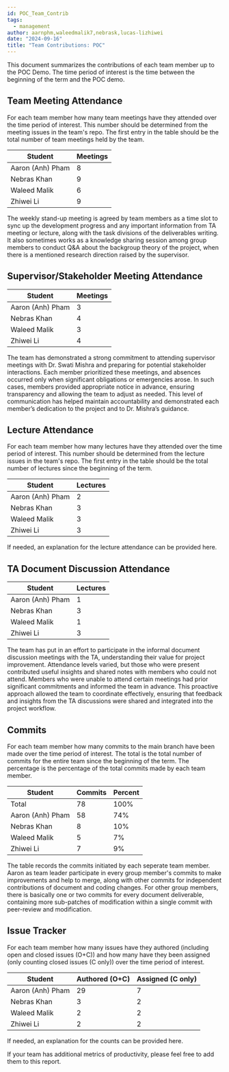 ```yaml
---
id: POC_Team_Contrib
tags:
  - management
author: aarnphm,waleedmalik7,nebrask,lucas-lizhiwei
date: "2024-09-16"
title: "Team Contributions: POC"
---
```


This document summarizes the contributions of each team member up to the POC
Demo. The time period of interest is the time between the beginning of the term
and the POC demo.

## Team Meeting Attendance

For each team member how many team meetings have they attended over the time period of interest. This number should be determined from the meeting issues in the team's repo. The first entry in the table should be the total number of team meetings held by the team.

| Student          | Meetings |
| ---------------- | -------- |
| Aaron (Anh) Pham | 8        |
| Nebras Khan      | 9        |
| Waleed Malik     | 6        |
| Zhiwei Li        | 9        |

The weekly stand-up meeting is agreed by team members as a time slot to sync up the development progress and any important information from TA meeting or lecture, along with the task divisions of the deliverables writing. It also sometimes works as a knowledge sharing session among group members to conduct Q&A about the backgroup theory of the project, when there is a mentioned research direction raised by the supervisor.

## Supervisor/Stakeholder Meeting Attendance

<!--For each team member how many supervisor/stakeholder team meetings have they attended over the time period of interest. This number should be determined from the supervisor meeting issues in the team's repo. The first entry in the table should be the total number of supervisor and team meetings held by the team. If there is no supervisor, there will usually be meetings with stakeholders (potential users) that can serve a similar purpose.-->

| Student          | Meetings |
| ---------------- | -------- |
| Aaron (Anh) Pham | 3        |
| Nebras Khan      | 4        |
| Waleed Malik     | 3        |
| Zhiwei Li        | 4        |

<!--If needed, an explanation for the counts can be provided here.-->

The team has demonstrated a strong commitment to attending supervisor meetings with Dr. Swati Mishra and preparing for potential stakeholder interactions. Each member prioritized these meetings, and absences occurred only when significant obligations or emergencies arose. In such cases, members provided appropriate notice in advance, ensuring transparency and allowing the team to adjust as needed. This level of communication has helped maintain accountability and demonstrated each member’s dedication to the project and to Dr. Mishra’s guidance.

## Lecture Attendance

For each team member how many lectures have they attended over the time period of interest. This number should be determined from the lecture issues in the team's repo. The first entry in the table should be the total number of lectures since the beginning of the term.

| Student          | Lectures |
| ---------------- | -------- |
| Aaron (Anh) Pham | 2        |
| Nebras Khan      | 3        |
| Waleed Malik     | 3        |
| Zhiwei Li        | 3        |

If needed, an explanation for the lecture attendance can be provided here.

## TA Document Discussion Attendance

<!--For each team member how many of the informal document discussion meetings with the TA were attended over the time period of interest.-->

| Student          | Lectures |
| ---------------- | -------- |
| Aaron (Anh) Pham | 1        |
| Nebras Khan      | 3        |
| Waleed Malik     | 1        |
| Zhiwei Li        | 3        |

<!--If needed, an explanation for the attendance can be provided here.-->

The team has put in an effort to participate in the informal document discussion meetings with the TA, understanding their value for project improvement. Attendance levels varied, but those who were present contributed useful insights and shared notes with members who could not attend. Members who were unable to attend certain meetings had prior significant commitments and informed the team in advance. This proactive approach allowed the team to coordinate effectively, ensuring that feedback and insights from the TA discussions were shared and integrated into the project workflow.

## Commits

For each team member how many commits to the main branch have been made over the time period of interest. The total is the total number of commits for the entire team since the beginning of the term. The percentage is the percentage of the total commits made by each team member.

| Student          | Commits | Percent |
| ---------------- | ------- | ------- |
| Total            | 78      | 100%    |
| Aaron (Anh) Pham | 58      | 74%     |
| Nebras Khan      | 8       | 10%     |
| Waleed Malik     | 5       | 7%      |
| Zhiwei Li        | 7       | 9%      |

The table records the commits initiated by each seperate team member. Aaron as team leader participate in every group member's commits to make improvements and help to merge, along with other commits for independent contributions of document and coding changes. For other group members, there is basically one or two commits for every document deliverable, containing more sub-patches of modification within a single commit with peer-review and modification.

## Issue Tracker

For each team member how many issues have they authored (including open and closed issues (O+C)) and how many have they been assigned (only counting closed issues (C only)) over the time period of interest.

| Student          | Authored (O+C) | Assigned (C only) |
| ---------------- | -------------- | ----------------- |
| Aaron (Anh) Pham | 29             | 7                 |
| Nebras Khan      | 3              | 2                 |
| Waleed Malik     | 2              | 2                 |
| Zhiwei Li        | 2              | 2                 |

If needed, an explanation for the counts can be provided here.

If your team has additional metrics of productivity, please feel free to add them to this report.
